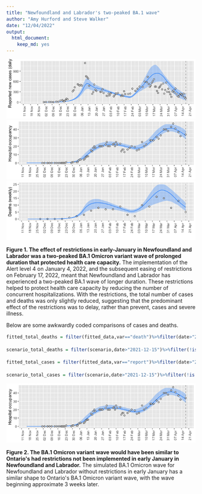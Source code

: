 ```yaml
---
title: "Newfoundland and Labrador's two-peaked BA.1 wave"
author: "Amy Hurford and Steve Walker"
date: "12/04/2022"
output: 
  html_document: 
    keep_md: yes
---
```








![](no_level_4_files/figure-html/unnamed-chunk-4-1.png)<!-- -->![](no_level_4_files/figure-html/unnamed-chunk-4-2.png)<!-- -->![](no_level_4_files/figure-html/unnamed-chunk-4-3.png)<!-- -->

**Figure 1. The effect of restrictions in early-January in Newfoundland and Labrador was a two-peaked BA.1 Omicron variant wave of prolonged duration that protected health care capacity.** The implementation of the Alert level 4 on January 4, 2022, and the subsequent easing of restrictions on February 17, 2022, meant that Newfoundland and Labrador has experienced a two-peaked BA.1 wave of longer duration. These restrictions helped to protect health care capacity by reducing the number of concurrent hospitalizations. With the restrictions, the total number of cases and deaths was only slightly reduced, suggesting that the predominant effect of the restrictions was to delay, rather than prevent, cases and severe illness.

Below are some awkwardly coded comparisons of cases and deaths.


```r
fitted_total_deaths = filter(fitted_data,var=="death")%>%filter(date>"2021-12-15")%>%filter(!is.na(value))%>%summarize(sum(value))

scenario_total_deaths = filter(scenario,date>"2021-12-15")%>%filter(!is.na(D))%>%summarize(sum(D))

fitted_total_cases = filter(fitted_data,var=="report")%>%filter(date>"2021-12-15")%>%filter(!is.na(value))%>%summarize(sum(value))

scenario_total_cases = filter(scenario,date>"2021-12-15")%>%filter(!is.na(report))%>%summarize(sum(report))
```

![](no_level_4_files/figure-html/unnamed-chunk-6-1.png)<!-- -->

**Figure 2. The BA.1 Omicron variant wave would have been similar to Ontario's had restrictions not been implemented in early January in Newfoundland and Labrador.** The simulated BA.1 Omicron wave for Newfoundland and Labrador without restrictions in early January has a similar shape to Ontario's BA.1 Omicron variant wave, with the wave beginning approximate 3 weeks later.
